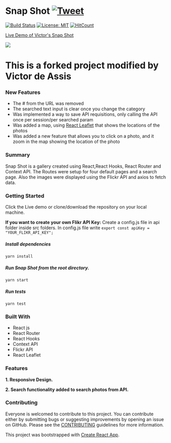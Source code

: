 # Snap Shot [![Tweet](https://img.shields.io/twitter/url/http/shields.io.svg?style=social)](https://twitter.com/intent/tweet?text=See%20this%20react%20example&url=https://yog9.github.io/SnapShot/&hashtags=react,context-api,freecodecamp,developers)

[![Build Status](https://travis-ci.org/Yog9/SnapShot.svg?branch=master)](https://travis-ci.org/Yog9/SnapShot)
[![License: MIT](https://img.shields.io/badge/License-MIT-yellow.svg)](https://opensource.org/licenses/MIT)
[![HitCount](http://hits.dwyl.com/Yog9/SnapShot.svg)](http://hits.dwyl.com/Yog9/SnapShot)

[Live Demo of Victor's Snap Shot](https://yog9.github.io/SnapShot/)

![](/snapscout.png)

# This is a forked project modified by Victor de Assis

### New Features

- The # from the URL was removed
- The searched text input is clear once you change the category
- Was implemented a way to save API requisitions, only calling the API once per session/per searched param
- Was added a map, using [React Leaflet](https://react-leaflet.js.org/) that shows the locations of the photos
- Was added a new feature that allows you to click on a photo, and it zoom in the map showing the location of the photo

### Summary

Snap Shot is a gallery created using React,React Hooks, React Router and Context API. The Routes were setup for four default pages and a search page. Also the images were displayed using the Flickr API and axios to fetch data.

### Getting Started

Click the Live demo or clone/download the repository on your local machine.

**If you want to create your own Flikr API Key:**
Create a config.js file in api folder inside src folders. In config.js file write
`export const apiKey = "YOUR_FLIKR_API_KEY";`

##### Install dependencies

`yarn install`

##### Run Snap Shot from the root directory.

`yarn start`

##### Run tests

`yarn test`

### Built With

- React js
- React Router
- React Hooks
- Context API
- Flickr API
- React Leaflet

### Features

**1. Responsive Design.**

**2. Search functionality added to search photos from API.**

### Contributing

Everyone is welcomed to contribute to this project. You can contribute either by submitting bugs or suggesting improvements by opening an issue on GitHub. Please see the [CONTRIBUTING](CONTRIBUTING.md) guidelines for more information.

This project was bootstrapped with [Create React App](https://github.com/facebook/create-react-app).
